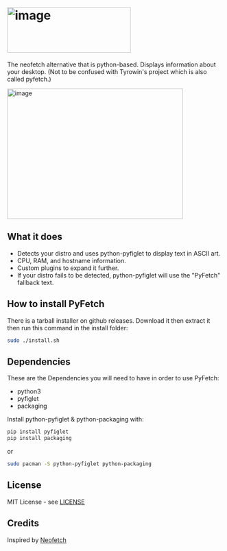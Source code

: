 # <img width="288" height="106" alt="image" src="https://github.com/user-attachments/assets/ae0dde08-5c3b-4bf6-a70f-05067366faaf" />
The neofetch alternative that is python-based. Displays information about your desktop. (Not to be confused with Tyrowin's project which is also called pyfetch.)

<img width="410" height="304" alt="image" src="https://github.com/user-attachments/assets/2661a3e1-b78e-4409-8931-02ad530ab341" />

## What it does

- Detects your distro and uses python-pyfiglet to display text in ASCII art.
- CPU, RAM, and hostname information.
- Custom plugins to expand it further.
- If your distro fails to be detected, python-pyfiglet will use the "PyFetch" fallback text.

## How to install PyFetch
There is a tarball installer on github releases. Download it then extract it then run this command in the install folder:
```bash
sudo ./install.sh
```

## Dependencies
These are the Dependencies you will need to have in order to use PyFetch:

- python3
- pyfiglet
- packaging

Install python-pyfiglet & python-packaging with:
```bash
pip install pyfiglet
pip install packaging
```
or
```bash
sudo pacman -S python-pyfiglet python-packaging
```

## License
MIT License - see [LICENSE](LICENSE)

## Credits
Inspired by [Neofetch](https://github.com/dylanaraps/neofetch)
